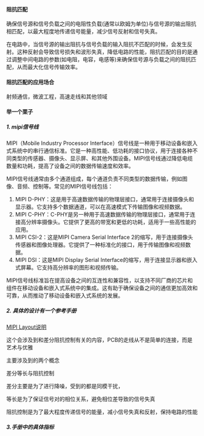 #### 阻抗匹配

确保信号源和信号负载之间的电阻性负载(通常以欧姆为单位)与信号源的输出阻抗相匹配，以最大程度地传递信号能量，减少信号反射和信号失真。

在电路中，当信号源的输出阻抗与信号负载的输入阻抗不匹配的时候，会发生反射。这种反射会导致信号损失和波形失真，降低电路的性能，阻抗匹配的目的是通过调整中间电路的参数(如电阻，电容，电感等)来确保信号源与负载之间的阻抗匹配，从而最大化信号传输效率。

#### 阻抗匹配的应用场合

射频通信，微波工程，高速走线和其他领域

#### 举一个栗子

##### 1. mipi信号线

MIPI（Mobile Industry Processor Interface）信号线是一种用于移动设备和嵌入式系统中的串行通信标准。它是一种高性能、低功耗的接口协议，用于连接各种不同类型的传感器、摄像头、显示屏、和其他外围设备。MIPI信号线通过降低电缆数量和功耗，提高了设备之间的数据传输速度和效率。

MIPI信号线通常由多个通道组成，每个通道负责不同类型的数据传输，例如图像、音频、控制等。常见的MIPI信号线包括：

1. MIPI D-PHY：这是用于高速数据传输的物理层接口，通常用于连接摄像头和显示器。它支持多个数据通道，可以在高速模式下传输图像和视频数据。
2. MIPI C-PHY：C-PHY是另一种用于高速数据传输的物理层接口，通常用于连接高分辨率摄像头。它提供了更高的带宽和更低的功耗，适用于一些高性能的应用。
3. MIPI CSI-2：这是MIPI Camera Serial Interface 2的缩写，用于连接摄像头传感器和图像处理器。它提供了一种标准化的接口，用于传输图像和视频数据。
4. MIPI DSI：这是MIPI Display Serial Interface的缩写，用于连接显示器和嵌入式屏幕。它支持高分辨率的图形和视频传输。

MIPI信号线标准旨在提高设备之间的互连性和兼容性，以支持不同厂商的芯片和组件在移动设备和嵌入式系统中的集成。这有助于确保设备之间的通信更加高效和可靠，从而推动了移动设备和嵌入式系统的发展。

##### 2. 具体的设计有一个参考手册

[MIPI Layout说明](../Learning-Maunals/MIPI-Layout说明.pdf)

这个会涉及到和差分阻抗控制有关的内容，PCB的走线从不是简单的连接，而是艺术与优雅

主要涉及到的两个概念

差分等长与阻抗控制

差分主要是为了进行降噪，受到的都是同模干扰，

等长是为了保证信号对的相位关系，避免相位差导致的信号失真

阻抗控制是为了最大程度传递信号的能量，减小信号失真和反射，保持电路的性能

##### 3.手册中的具体指标
